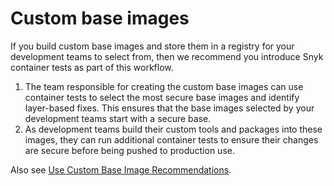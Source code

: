 # Custom base images

If you build custom base images and store them in a registry for your development teams to select from, then we recommend you introduce Snyk container tests as part of this workflow.

1. The team responsible for creating the custom base images can use container tests to select the most secure base images and identify layer-based fixes. This ensures that the base images selected by your development teams start with a secure base.
2. As development teams build their custom tools and packages into these images, they can run additional container tests to ensure their changes are secure before being pushed to production use.&#x20;

Also see [Use Custom Base Image Recommendations](../../../scan-applications/snyk-container/use-snyk-container/use-custom-base-image-recommendations/).
